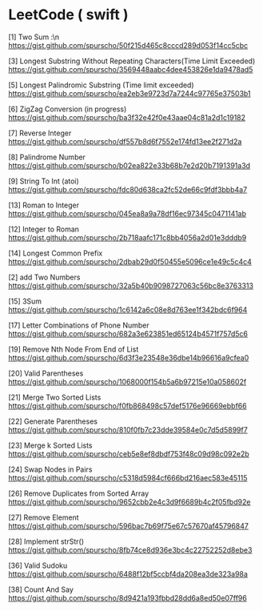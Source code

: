 # LeetCode ( swift )

[1] Two Sum :\n
https://gist.github.com/spurscho/50f215d465c8cccd289d053f14cc5cbc

[3] Longest Substring Without Repeating Characters(Time Limit Exceeded) 
https://gist.github.com/spurscho/3569448aabc4dee453826e1da9478ad5

[5] Longest Palindromic Substring (Time limit exceeded)
https://gist.github.com/spurscho/ea2eb3e9723d7a7244c97765e37503b1

[6] ZigZag Conversion (in progress) 
https://gist.github.com/spurscho/ba3f32e42f0e43aae04c81a2d1c19182

[7] Reverse Integer
https://gist.github.com/spurscho/df557b8d6f7552e174fd13ee2f271d2a

[8] Palindrome Number
https://gist.github.com/spurscho/b02ea822e33b68b7e2d20b7191391a3d

[9] String To Int (atoi)
https://gist.github.com/spurscho/fdc80d638ca2fc52de66c9fdf3bbb4a7

[13] Roman to Integer
https://gist.github.com/spurscho/045ea8a9a78df16ec97345c0471141ab

[12] Integer to Roman
https://gist.github.com/spurscho/2b718aafc171c8bb4056a2d01e3dddb9

[14] Longest Common Prefix   
https://gist.github.com/spurscho/2dbab29d0f50455e5096ce1e49c5c4c4

[2] add Two Numbers
https://gist.github.com/spurscho/32a5b40b9098727063c56bc8e3763313

[15] 3Sum
https://gist.github.com/spurscho/1c6142a6c08e8d763ee1f342bdc6f964

[17] Letter Combinations of Phone Number
https://gist.github.com/spurscho/682a3e623851ed65124b4571f757d5c6

[19] Remove Nth Node From End of List
https://gist.github.com/spurscho/6d3f3e23548e36dbe14b96616a9cfea0

[20] Valid Parentheses
https://gist.github.com/spurscho/1068000f154b5a6b97215e10a058602f

[21] Merge Two Sorted Lists
https://gist.github.com/spurscho/f0fb868498c57def5176e96669ebbf66

[22] Generate Parentheses
https://gist.github.com/spurscho/810f0fb7c23dde39584e0c7d5d5899f7

[23] Merge k Sorted Lists
https://gist.github.com/spurscho/ceb5e8ef8dbdf753f48c09d98c092e2b

[24] Swap Nodes in Pairs
https://gist.github.com/spurscho/c5318d5984cf666bd216aec583e45115

[26] Remove Duplicates from Sorted Array
https://gist.github.com/spurscho/9652cbb2e4c3d9f6689b4c2f05fbd92e

[27] Remove Element
https://gist.github.com/spurscho/596bac7b69f75e67c57670af45796847

[28] Implement strStr()
https://gist.github.com/spurscho/8fb74ce8d936e3bc4c22752252d8ebe3

[36] Valid Sudoku
https://gist.github.com/spurscho/6488f12bf5ccbf4da208ea3de323a98a

[38] Count And Say
https://gist.github.com/spurscho/8d9421a193fbbd28dd6a8ed50e07ff96







